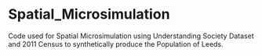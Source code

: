 # Spatial_Microsimulation
Code used for Spatial Microsimulation using Understanding Society Dataset and 2011 Census to synthetically produce the Population of Leeds.
